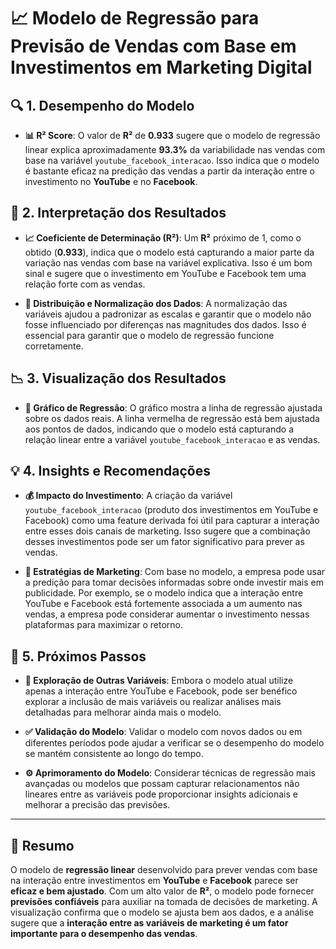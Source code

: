 # 📈 Modelo de Regressão para Previsão de Vendas com Base em Investimentos em Marketing Digital

## 🔍 1. Desempenho do Modelo 
- **📊 R² Score**: O valor de **R²** de **0.933** sugere que o modelo de regressão linear explica aproximadamente **93.3%** da variabilidade nas vendas com base na variável `youtube_facebook_interacao`. Isso indica que o modelo é bastante eficaz na predição das vendas a partir da interação entre o investimento no **YouTube** e no **Facebook**.

## 🧠 2. Interpretação dos Resultados
- **📈 Coeficiente de Determinação (R²)**: Um **R²** próximo de 1, como o obtido (**0.933**), indica que o modelo está capturando a maior parte da variação nas vendas com base na variável explicativa. Isso é um bom sinal e sugere que o investimento em YouTube e Facebook tem uma relação forte com as vendas.

- **📏 Distribuição e Normalização dos Dados**: A normalização das variáveis ajudou a padronizar as escalas e garantir que o modelo não fosse influenciado por diferenças nas magnitudes dos dados. Isso é essencial para garantir que o modelo de regressão funcione corretamente.

## 📉 3. Visualização dos Resultados
- **🧮 Gráfico de Regressão**: O gráfico mostra a linha de regressão ajustada sobre os dados reais. A linha vermelha de regressão está bem ajustada aos pontos de dados, indicando que o modelo está capturando a relação linear entre a variável `youtube_facebook_interacao` e as vendas.

## 💡 4. Insights e Recomendações
- **💰 Impacto do Investimento**: A criação da variável `youtube_facebook_interacao` (produto dos investimentos em YouTube e Facebook) como uma feature derivada foi útil para capturar a interação entre esses dois canais de marketing. Isso sugere que a combinação desses investimentos pode ser um fator significativo para prever as vendas.

- **📣 Estratégias de Marketing**: Com base no modelo, a empresa pode usar a predição para tomar decisões informadas sobre onde investir mais em publicidade. Por exemplo, se o modelo indica que a interação entre YouTube e Facebook está fortemente associada a um aumento nas vendas, a empresa pode considerar aumentar o investimento nessas plataformas para maximizar o retorno.

## 🔄 5. Próximos Passos
- **🧪 Exploração de Outras Variáveis**: Embora o modelo atual utilize apenas a interação entre YouTube e Facebook, pode ser benéfico explorar a inclusão de mais variáveis ou realizar análises mais detalhadas para melhorar ainda mais o modelo.

- **✅ Validação do Modelo**: Validar o modelo com novos dados ou em diferentes períodos pode ajudar a verificar se o desempenho do modelo se mantém consistente ao longo do tempo.

- **⚙️ Aprimoramento do Modelo**: Considerar técnicas de regressão mais avançadas ou modelos que possam capturar relacionamentos não lineares entre as variáveis pode proporcionar insights adicionais e melhorar a precisão das previsões.

---

## 📝 Resumo
O modelo de **regressão linear** desenvolvido para prever vendas com base na interação entre investimentos em **YouTube** e **Facebook** parece ser **eficaz e bem ajustado**. Com um alto valor de **R²**, o modelo pode fornecer **previsões confiáveis** para auxiliar na tomada de decisões de marketing. A visualização confirma que o modelo se ajusta bem aos dados, e a análise sugere que a **interação entre as variáveis de marketing é um fator importante para o desempenho das vendas**.
